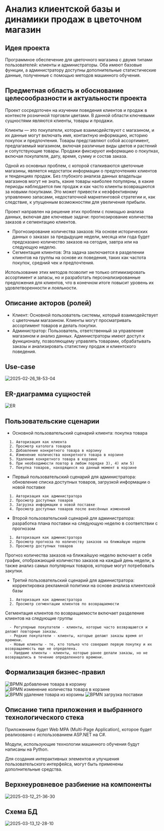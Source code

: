 # Анализ клиентской базы и динамики продаж в цветочном магазин

## Идея проекта

Программное обеспечение для цветочного магазина с двумя типами пользователей: клиенты и администраторы. Оба имеют базовые функции, а администратору доступны дополнительные статистические данные, полученные с помощью методов машинного обучения.

## Предметная область и обоснование целесообразности и актуальности проекта
Проект сосредоточен на изучении поведения клиентов и продаж в контексте розничной торговли цветами. В данной области ключевыми сущностями являются клиенты, товары и продажи.

Клиенты — это покупатели, которые взаимодействуют с магазином, и их данные могут включать имя, контактную информацию, историю покупок и предпочтения. Товары представляют собой ассортимент, предлагаемый магазином, включая различные виды цветов и растений и сопутствующие товары. Продажи фиксируют информацию о покупках, включая покупателя, дату, время, сумму и состав заказа.

Одной из основных проблем, с которой сталкиваются цветочные магазины, является недостаток информации о предпочтениях клиентов и тенденциях продаж. Без глубокого анализа данных владельцы магазинов могут не знать, какие товары наиболее популярны, в какие периоды наблюдается пик продаж и как часто клиенты возвращаются за новыми покупками. Это может привести к неэффективному управлению запасами, недостаточной маркетинговой стратегии и, как следствие, к упущенным возможностям для увеличения прибыли.

Проект направлен на решение этих проблем с помощью анализа данных, включая две ключевые задачи: прогнозирование количества заказов и сегментацию клиентов. 
- Прогнозирование количества заказов: На основе исторических данных о заказах за предыдущие недели, месяца или года будет предсказано количество заказов на сегодня, завтра или на следующую неделю. 
- Сегментация клиентов: Эта задача заключается в разделении клиентов на группы на основе их поведения, таких как частота покупок, средний чек и предпочтения.

Использование этих методов позволит не только оптимизировать ассортимент и запасы, но и разработать персонализированные предложения для клиентов, что в конечном итоге повысит уровень их удовлетворенности и лояльности.

## Описание акторов (ролей)
* Клиент: Основной пользователь системы, который взаимодействует с цветочным магазином. Клиенты могут просматривать ассортимент товаров и делать покупки.
* Администратор: Пользователь, ответственный за управление магазином и анализ данных. Администраторы имеют доступ к функционалу, позволяющему управлять товарами, обрабатывать заказы и анализировать статистику продаж и клиентского поведения.

## Use-case 
![2025-02-26_18-53-04](https://github.com/user-attachments/assets/f8c72720-64f0-4b15-9a99-1332de5a44a0)

## ER-диаграмма сущностей
![ER](https://github.com/user-attachments/assets/dc70e1bf-0c38-4373-8fb7-c0e8b75ff503)

## Пользовательские сценарии
* Основной пользовательский сценарий клиента: покупка товара
```
  1. Авторизация как клиента
  2. Просмотр католога товаров
  3. Добавление конкретного товара в корзину
  4. Изменение количества конкретного товара в корзине
  5. Удаление конкретного товара в корзине
  6. При необходимости повтор в любом порядке 3), 4) или 5)
  7. Покупка товаров, находящихся на данный момент в корзине
```
 
* Первый пользовательский сценарий для администратора: обновление списка доступных товаров, загрузкой информации о новой поставке
```
  1. Авторизация как администратора
  2. Просмотр доступных товаров
  3. Загрузка информации о новой поставке
  4. Просмотр доступных товаров после внесённых изменений
```

* Второй пользовательский сценарий для администратора: разработка плана поставки на следующую неделю в соответствии с прогнозом
```
  1. Авторизация как администратора
  2. Просмотр прогноза по количеству заказов на ближайшую неделю
  3. Просмотр доступных товаров
```
Прогноз количества заказов на ближайшую неделю включает в себя график, отображающий количество заказов на каждый день недели, а также анализ самых популярных товаров, которые могут потребовать закупки.

* Третий пользовательский сценарий для администратора: корректировка рекламной политики на основе анализа клиентской базы
```
  1. Авторизация как администратора
  2. Просмотр сегментации клиентов по возвращаемости
```
Сегментация клиентов по возвращаемости включает разделение клиентов на следующие группы
```
  - Регулярные покупатели - клиенты, которые часто возвращаются и делают повторные заказы.
  - Редкие покупатели - клиенты, которые делают заказы время от времени.
  - Новые клиенты - те, кто только что совершил первую покупку и их возвращаемость еще не определена.
  - Ушедшие клиенты - клиенты, которые ранее делали заказы, но не возвращались в течение определенного времени.
```

## Формализация бизнес-правил
![BPMN добавление товара в корзину](https://github.com/user-attachments/assets/f50c47ed-5b46-46ca-b0c8-a0a9bb454e50)
![BPMN изменение количества товара в корзине](https://github.com/user-attachments/assets/daf963ec-acb9-4431-a352-470c460005ab)
![BPMN удаление товара из корзины](https://github.com/user-attachments/assets/aa4b15af-760d-47dc-b65d-484c31ccd183)
![BPMN загрузка поставки](https://github.com/user-attachments/assets/fe08f93d-2c99-4f41-b8dd-39f9882d7b9f)

## Описание типа приложения и выбранного технологического стека
Приложением будет Web MPA (Multi-Page Application), которое будет реализовано с использованием ASP.NET на C#.

Модули, использующие технологии машинного обучения будут написаны на Python.

Для создания интерактивных элементов и улучшения пользовательского интерфейса, могут быть применены дополнительные средства.

## Верхнеуровневое разбиение на компоненты
![2025-03-12_21-36-30](https://github.com/user-attachments/assets/bf01f40d-82a9-4d45-9b9d-52e15be46725)

## Схема БД
![2025-03-13_12-28-10](https://github.com/user-attachments/assets/f9ea1241-5484-4d96-8eef-1d8f3045674c)
